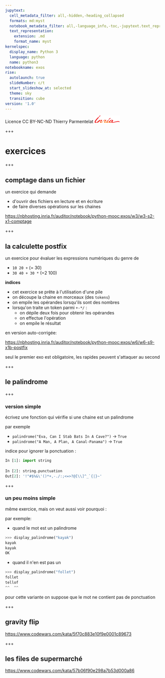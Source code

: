 ```yaml
---
jupytext:
  cell_metadata_filter: all,-hidden,-heading_collapsed
  formats: md:myst
  notebook_metadata_filter: all,-language_info,-toc,-jupytext.text_representation.jupytext_version,-jupytext.text_representation.format_version
  text_representation:
    extension: .md
    format_name: myst
kernelspec:
  display_name: Python 3
  language: python
  name: python3
notebookname: exos
rise:
  autolaunch: true
  slideNumber: c/t
  start_slideshow_at: selected
  theme: sky
  transition: cube
version: '1.0'
---
```


<div class="licence">
<span>Licence CC BY-NC-ND</span>
<span>Thierry Parmentelat</span>
<span><img src="media/inria-25-alpha.png" /></span>
</div>

+++

# exercices

+++

## comptage dans un fichier

un exercice qui demande 

* d'ouvrir des fichiers en lecture et en écriture
* de faire diverses opérations sur les chaines


https://nbhosting.inria.fr/auditor/notebook/python-mooc:exos/w3/w3-s2-x1-comptage

+++

## la calculette postfix

un exercice pour évaluer les expressions numériques du genre de 

* `10 20 +`  (= 30)
* `30 40 + 30 *`  (=2 100)

**indices**

* cet exercice se prête à l'utilisation d'une pile
* on découpe la chaine en morceaux (des `tokens`)
* on empile les opérandes lorsqu'ils sont des nombres
* lorsqu'on traite un token parmi `+-*/` :
  * on dépile deux fois pour obtenir les opérandes
  * on effectue l'opération
  * on empile le résultat


en version auto-corrigée:

https://nbhosting.inria.fr/auditor/notebook/python-mooc:exos/w6/w6-s9-x1b-postfix

seul le premier exo est obligatoire, les rapides peuvent s'attaquer au second

+++

## le palindrome

+++

### version simple 

écrivez une fonction qui vérifie si une chaine est un palindrome

par exemple

* `palindrome("Eva, Can I Stab Bats In A Cave?")` → `True`
* `palindrome("A Man, A Plan, A Canal-Panama")` → `True`

indice pour ignorer la ponctuation :

```python
In [1]: import string

In [2]: string.punctuation
Out[2]: '!"#$%&\'()*+,-./:;<=>?@[\\]^_`{|}~'
```

+++

### un peu moins simple

même exercice, mais on veut aussi voir pourquoi :

par exemple:

* quand le mot est un palindrome

```python
>>> display_palindrome("kayak")
kayak
kayak
OK
```

* quand il n'en est pas un

```python
>>> display_palindrome("follet")
follet
tellof
^^  ^^
```

pour cette variante on suppose que le mot ne contient pas de ponctuation

+++

## gravity flip

https://www.codewars.com/kata/5f70c883e10f9e0001c89673

+++

## les files de supermarché

https://www.codewars.com/kata/57b06f90e298a7b53d000a86
